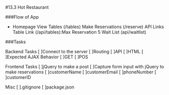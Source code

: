 #13.3 Hot Restaurant

###Flow of App
- Homepage
  View Tables (/tables)
  Make Reservations (/reserve)
  API Links
    Table Link (/api/tables):Max Reservation 5
    Wait List (api/waitlist)

###Tasks

  Backend Tasks
    [ ]Connect to the server
    [ ]Routing
      [ ]API
      [ ]HTML
    [ ]Expected AJAX Behavior
      [ ]GET
      [ ]POS

  Frontend Tasks
    [ ]jQuery to make a post
    [ ]Capture form input with jQuery to make reservations
      [ ]customerName
      [ ]customerEmail
      [ ]phoneNumber
      [ ]customerID

  Misc
    [ ].gitignore
    [ ]package.json
  
